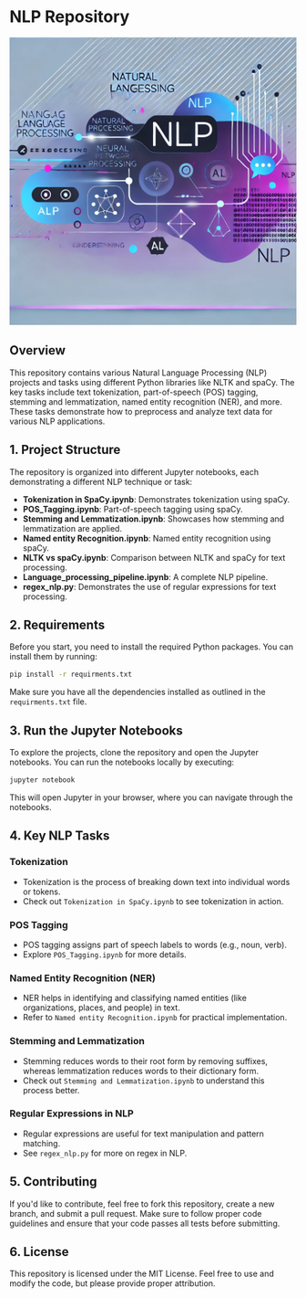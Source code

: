 # NLP Repository

![NLP Project](img.webp)

## Overview

This repository contains various Natural Language Processing (NLP) projects and tasks using different Python libraries like NLTK and spaCy. The key tasks include text tokenization, part-of-speech (POS) tagging, stemming and lemmatization, named entity recognition (NER), and more. These tasks demonstrate how to preprocess and analyze text data for various NLP applications.

## 1. Project Structure

The repository is organized into different Jupyter notebooks, each demonstrating a different NLP technique or task:

- **Tokenization in SpaCy.ipynb**: Demonstrates tokenization using spaCy.
- **POS_Tagging.ipynb**: Part-of-speech tagging using spaCy.
- **Stemming and Lemmatization.ipynb**: Showcases how stemming and lemmatization are applied.
- **Named entity Recognition.ipynb**: Named entity recognition using spaCy.
- **NLTK vs spaCy.ipynb**: Comparison between NLTK and spaCy for text processing.
- **Language_processing_pipeline.ipynb**: A complete NLP pipeline.
- **regex_nlp.py**: Demonstrates the use of regular expressions for text processing.

## 2. Requirements

Before you start, you need to install the required Python packages. You can install them by running:

```bash
pip install -r requirments.txt
```

Make sure you have all the dependencies installed as outlined in the `requirments.txt` file.

## 3. Run the Jupyter Notebooks

To explore the projects, clone the repository and open the Jupyter notebooks. You can run the notebooks locally by executing:

```bash
jupyter notebook
```

This will open Jupyter in your browser, where you can navigate through the notebooks.

## 4. Key NLP Tasks

### Tokenization
- Tokenization is the process of breaking down text into individual words or tokens.
- Check out `Tokenization in SpaCy.ipynb` to see tokenization in action.

### POS Tagging
- POS tagging assigns part of speech labels to words (e.g., noun, verb).
- Explore `POS_Tagging.ipynb` for more details.

### Named Entity Recognition (NER)
- NER helps in identifying and classifying named entities (like organizations, places, and people) in text.
- Refer to `Named entity Recognition.ipynb` for practical implementation.

### Stemming and Lemmatization
- Stemming reduces words to their root form by removing suffixes, whereas lemmatization reduces words to their dictionary form.
- Check out `Stemming and Lemmatization.ipynb` to understand this process better.

### Regular Expressions in NLP
- Regular expressions are useful for text manipulation and pattern matching.
- See `regex_nlp.py` for more on regex in NLP.

## 5. Contributing

If you'd like to contribute, feel free to fork this repository, create a new branch, and submit a pull request. Make sure to follow proper code guidelines and ensure that your code passes all tests before submitting.

## 6. License

This repository is licensed under the MIT License. Feel free to use and modify the code, but please provide proper attribution.

